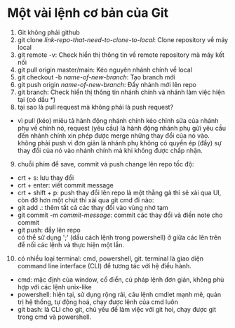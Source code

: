 # Một vài lệnh cơ bản của Git

1. Git không phải github
2. git clone *link-repo-that-need-to-clone-to-local*: Clone repository về máy local
3. git remote -v: Check hiển thị thông tin về remote repository mà máy kết nối
4. git pull origin master/main: Kéo nguyên nhánh chính về local
5. git checkout -b *name-of-new-branch*: Tạo branch mới
6. git push origin *name-of-new-branch*: Đẩy nhánh mới lên repo
7. git branch: Check hiển thị thông tin nhánh chính và nhánh làm việc hiện tại (có dấu *)
8. tại sao là pull request mà không phải là push request?  
- vì pull (kéo) miêu tả hành động nhánh chính kéo chỉnh sửa của nhánh phụ về chính nó, request (yêu cầu) là hành động nhánh phụ gửi yêu cầu đến nhánh chính xin phép được merge những thay đổi của nó vào. không phải push vì đơn giản là nhánh phụ không có quyền ép (đẩy) sự thay đổi của nó vào nhánh chính mà khi không được chấp nhận.
9. chuỗi phím để save, commit và push change lên repo tốc độ:
- crt + s: lưu thay đổi
- crt + enter: viết commit message
- crt + shift + p: push thay đổi lên repo
là một thằng gà thì sẽ xài qua UI, còn đỡ hơn một chút thì xài qua git cmd đi nào:
- git add .: thêm tất cả các thay đổi vào vùng nhớ tạm
- git commit -m *commit-message*: commit các thay đổi và điền note cho commit
- git push: đẩy lên repo  
có thể sử dụng ';' (dấu cách lệnh trong powershell) ở giữa các lên trên để nối các lệnh và thực hiện một lần.
10. có nhiều loại terminal: cmd, powershell, git. terminal là giao diện command line interface (CLI) để tương tác với hệ điều hành. 
- cmd: mặc định của window, cổ điển, cú pháp lệnh đơn giản, không phù hợp với các lệnh unix-like
- powershell: hiện tại, sử dụng rộng rãi, câu lệnh cmdlet mạnh mẽ, quản trị hệ thống, tự động hoá, chạy được lệnh của cmd luôn
- git bash: là CLI cho git, chủ yếu để làm việc với git hoi, chạy được git trong cmd và powershell.


